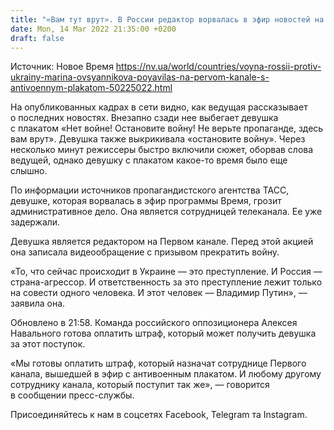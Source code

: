 ```yaml
---
title: "«Вам тут врут». В России редактор ворвалась в эфир новостей на Первом канале с призывом прекратить войну"
date: Mon, 14 Mar 2022 21:35:00 +0200
draft: false
---
```

Источник: Новое Время https://nv.ua/world/countries/voyna-rossii-protiv-ukrainy-marina-ovsyannikova-poyavilas-na-pervom-kanale-s-antivoennym-plakatom-50225022.html


 На опубликованных кадрах в сети видно, как ведущая рассказывает о последних новостях. Внезапно сзади нее выбегает девушка с плакатом «Нет войне! Остановите войну! Не верьте пропаганде, здесь вам врут». Девушка также выкрикивала «остановите войну». Через несколько минут режиссеры быстро включили сюжет, оборвав слова ведущей, однако девушку с плакатом какое-то время было еще слышно.

По информации источников пропагандистского агентства ТАСС, девушке, которая ворвалась в эфир программы Время, грозит административное дело. Она является сотрудницей телеканала. Ее уже задержали.

Девушка является редактором на Первом канале. Перед этой акцией она записала видеообращение с призывом прекратить войну.

«То, что сейчас происходит в Украине — это преступление. И Россия — страна-агрессор. И ответственность за это преступление лежит только на совести одного человека. И этот человек — Владимир Путин», — заявила она.

Обновлено в 21:58. Команда российского оппозиционера Алексея Навального готова оплатить штраф, который может получить девушка за этот поступок.

«Мы готовы оплатить штраф, который назначат сотруднице Первого канала, вышедшей в эфир с антивоенным плакатом. И любому другому сотруднику канала, который поступит так же», — говорится в сообщении пресс-службы.

Присоединяйтесь к нам в соцсетях Facebook, Telegram та Instagram.

